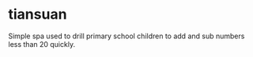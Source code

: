 # tiansuan
Simple spa used to drill primary school children to add and sub numbers less than 20 quickly. 
